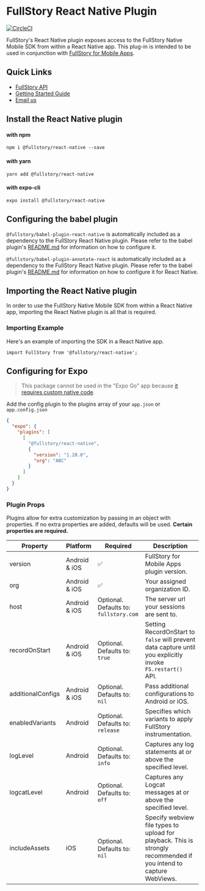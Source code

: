 # FullStory React Native Plugin

[![CircleCI](https://circleci.com/gh/fullstorydev/fullstory-react-native.svg?style=svg)](https://circleci.com/gh/fullstorydev/fullstory-react-native)

FullStory's React Native plugin exposes access to the FullStory Native Mobile SDK from within a React Native app. This plug-in is intended to be used in conjunction with [FullStory for Mobile Apps](https://www.fullstory.com/mobile-apps/).

## Quick Links

- [FullStory API](https://developer.fullstory.com)
- [Getting Started Guide](https://help.fullstory.com/hc/en-us/articles/360052419133)
- [Email us](mailto:mobile-support@fullstory.com)

## Install the React Native plugin

#### with npm

```
npm i @fullstory/react-native --save
```

#### with yarn

```
yarn add @fullstory/react-native
```

#### with expo-cli

```
expo install @fullstory/react-native
```

## Configuring the babel plugin

`@fullstory/babel-plugin-react-native` is automatically included as a dependency to the FullStory React Native plugin. Please refer to the babel plugin's [README.md](https://github.com/fullstorydev/fullstory-babel-plugin-react-native/blob/master/README.md) for information on how to configure it.

`@fullstory/babel-plugin-annotate-react` is automatically included as a dependency to the FullStory React Native plugin. Please refer to the babel plugin's [README.md](https://github.com/fullstorydev/fullstory-babel-plugin-annotate-react/blob/master/README.md) for information on how to configure it for React Native.

## Importing the React Native plugin

In order to use the FullStory Native Mobile SDK from within a React Native app, importing the React Native plugin is all that is required.

### Importing Example

Here's an example of importing the SDK in a React Native app.

```JSX
import FullStory from '@fullstory/react-native';
```

## Configuring for Expo

> This package cannot be used in the "Expo Go" app because [it requires custom native code](https://docs.expo.io/workflow/customizing/).

Add the config plugin to the plugins array of your `app.json` or `app.config.json`

```json
{
  "expo": {
    "plugins": [
      [
        "@fullstory/react-native",
        {
          "version": "1.28.0",
          "org": "ABC"
        }
      ]
    ]
  }
}
```

### Plugin Props

Plugins allow for extra customization by passing in an object with properties. If no extra properties are added, defaults will be used. **Certain properties are required.**

| Property          | Platform      | Required                               | Description                                                                                                        |
| ----------------- | ------------- | -------------------------------------- | ------------------------------------------------------------------------------------------------------------------ |
| version           | Android & iOS | ✅                                     | FullStory for Mobile Apps plugin version.                                                                          |
| org               | Android & iOS | ✅                                     | Your assigned organization ID.                                                                                     |
| host              | Android & iOS | Optional. Defaults to: `fullstory.com` | The server url your sessions are sent to.                                                                          |
| recordOnStart     | Android & iOS | Optional. Defaults to: `true`          | Setting RecordOnStart to `false` will prevent data capture until you explicitly invoke `FS.restart()` API.         |
| additionalConfigs | Android & iOS | Optional. Defaults to: `nil`           | Pass additional configurations to Android or iOS.                                                                  |
| enabledVariants   | Android       | Optional. Defaults to: `release`       | Specifies which variants to apply FullStory instrumentation.                                                       |
| logLevel          | Android       | Optional. Defaults to: `info`          | Captures any log statements at or above the specified level.                                                       |
| logcatLevel       | Android       | Optional. Defaults to: `off`           | Captures any Logcat messages at or above the specified level.                                                      |
| includeAssets     | iOS           | Optional. Defaults to: `nil`           | Specify webview file types to upload for playback. This is strongly recommended if you intend to capture WebViews. |
